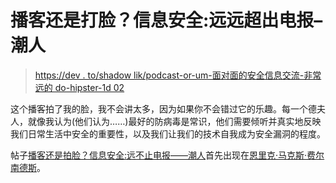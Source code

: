 # 播客还是打脸？信息安全:远远超出电报–潮人

> [https://dev . to/shadow lik/podcast-or-um-面对面的安全信息交流-非常远的 do-hipster-1d 02](https://dev.to/shadowlik/podcast-ou-um-tapa-na-cara-seguranca-da-informacao-muito-alem-do-telegram-hipster-1d02)

这个播客拍了我的脸，我不会讲太多，因为如果你不会错过它的乐趣。每一个德夫人，就像我认为(他们认为……)最好的防病毒是常识，他们需要倾听并真实地反映我们日常生活中安全的重要性，以及我们让我们的技术自我成为安全漏洞的程度。

帖子[播客还是拍脸？信息安全:远不止电报——潮人](https://marquesfernandes.com/2019/07/31/podcast-ou-um-tapa-na-cara-seguranca-da-informacao-muito-alem-do-telegram-hipster/)首先出现在[恩里克·马克斯·费尔南德斯](https://marquesfernandes.com)。